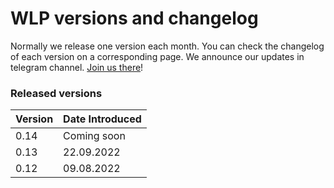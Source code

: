 # WLP versions and changelog

Normally we release one version each month. You can check the changelog of each version on a corresponding page. We announce our updates in telegram channel. [Join us there](https://t.me/notifyteos)!

### Released versions <a href="#available-graph-api-versions" id="available-graph-api-versions"></a>

| Version | Date Introduced |
| ------- | --------------- |
| 0.14    | Coming soon     |
| 0.13    | 22.09.2022      |
| 0.12    | 09.08.2022      |

